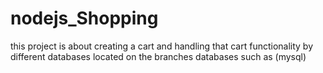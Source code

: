# nodejs_Shopping
this project is about creating a cart and handling that cart functionality by different databases located on the branches
databases such as (mysql)
